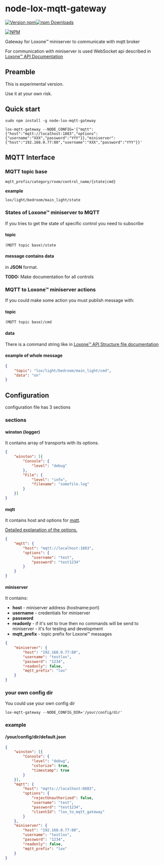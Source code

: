# node-lox-mqtt-gateway

[![Version npm](https://img.shields.io/npm/v/node-lox-mqtt-gateway.svg?style=flat-square)](https://www.npmjs.com/package/node-lox-mqtt-gateway)[![npm Downloads](https://img.shields.io/npm/dm/node-lox-mqtt-gateway.svg?style=flat-square)](https://www.npmjs.com/package/node-lox-mqtt-gateway)

[![NPM](https://nodei.co/npm/node-lox-mqtt-gateway.png?downloads=true&downloadRank=true)](https://nodei.co/npm/node-lox-mqtt-gateway/)

Gateway for Loxone™ miniserver to communicate with mqtt broker

For communication with miniserver is used WebSocket api described in [Loxone™ API Documentation](http://www.loxone.com/enen/service/documentation/api/api.html)

## Preamble

This is experimental version.

Use it at your own risk.

## Quick start

`sudo npm install -g node-lox-mqtt-gateway`

`lox-mqtt-gateway --NODE_CONFIG='{"mqtt":{"host":"mqtt://localhost:1883","options":{"username":"XXX","password":"YYY"}},"miniserver":{"host":"192.168.0.77:80","username":"XXX","password":"YYY"}}'`

## MQTT Interface

### MQTT topic base

`mqtt_prefix/category/room/control_name/{state|cmd}`

**example**

`lox/light/bedroom/main_light/state`

### States of Loxone™ miniserver to MQTT

If you tries to get the state of specific control you need to subscribe

#### topic

`(MQTT topic base)/state`

#### message contains data

in **JSON** format.

**TODO:** Make documentation for all controls

### MQTT to Loxone™ miniserver actions

If you could make some action you must publish message with:

#### topic

`(MQTT topic base)/cmd`

#### data

There is a command string like in [Loxone™ API Structure file documentation](http://www.loxone.com/tl_files/loxone/downloads/other/loxone-structure-file.pdf)


#### example of whole message

```json
{
    "topic": "lox/light/bedroom/main_light/cmd",
    "data": "on"
}
```


## Configuration

configuration file has 3 sections

### sections

#### winston (logger)

It contains array of transports with its options.

```json
{
    "winston": [{
        "Console": {
            "level": "debug"
        },
        "File": {
            "level": "info",
            "filename": "somefile.log"
        }
    }]
}
```

#### mqtt

It contains host and options for [mqtt](https://github.com/mqttjs/MQTT.js).

[Detailed explanation of the options.](https://github.com/mqttjs/MQTT.js#mqttclientstreambuilder-options)

```json
{
    "mqtt": {
        "host": "mqtt://localhost:1883",
        "options": {
            "username": "test",
            "password": "test1234"
        }
    }
}
```

#### miniserver

It contains:

* **host** - miniserver address (hostname:port)
* **username** - credentials for miniserver
* **password**
* **readonly** - if it's set to true then no commands will be send to miniserver - it's for testing and development
* **mqtt_prefix** - topic prefix for Loxone™ messages

```json
{
    "miniserver": {
        "host": "192.168.0.77:80",
        "username": "testlox",
        "password": "1234",
        "readonly": false,
        "mqtt_prefix": "lox"
    }
}
```
### your own config dir

You could use your own config dir

`lox-mqtt-gateway --NODE_CONFIG_DIR='/your/config/dir'`

### example

#### /your/config/dir/default.json

```json
{
    "winston": [{
        "Console": {
            "level": "debug",
            "colorize": true,
            "timestamp": true
        }
    }],
    "mqtt": {
        "host": "mqtts://localhost:8883",
        "options": {
            "rejectUnauthorized": false,
            "username": "test",
            "password": "test1234",
            "clientId": "lox_to_mqtt_gateway"
        }
    },
    "miniserver": {
        "host": "192.168.0.77:80",
        "username": "testlox",
        "password": "1234",
        "readonly": false,
        "mqtt_prefix": "lox"
    }
}
```


